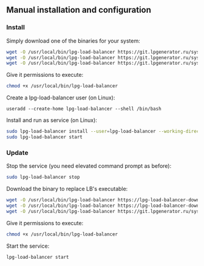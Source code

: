 ## Manual installation and configuration

### Install

Simply download one of the binaries for your system:

```bash
wget -O /usr/local/bin/lpg-load-balancer https://git.lpgenerator.ru/sys/lpg-load-balancer/releases/download/lpg-load-balancer-linux-386
wget -O /usr/local/bin/lpg-load-balancer https://git.lpgenerator.ru/sys/lpg-load-balancer/releases/download/lpg-load-balancer-linux-amd64
wget -O /usr/local/bin/lpg-load-balancer https://git.lpgenerator.ru/sys/lpg-load-balancer/releases/download/lpg-load-balancer-linux-arm
```

Give it permissions to execute:

```bash
chmod +x /usr/local/bin/lpg-load-balancer
```

Create a lpg-load-balancer user (on Linux):

```
useradd --create-home lpg-load-balancer --shell /bin/bash
```

Install and run as service (on Linux):
```bash
sudo lpg-load-balancer install --user=lpg-load-balancer --working-directory=/home/lpg-load-balancer
sudo lpg-load-balancer start
```

### Update

Stop the service (you need elevated command prompt as before):

```bash
sudo lpg-load-balancer stop
```

Download the binary to replace LB's executable:

```bash
wget -O /usr/local/bin/lpg-load-balancer https://lpg-load-balancer-downloads.s3.amazonaws.com/latest/binaries/lpg-load-balancer-linux-386
wget -O /usr/local/bin/lpg-load-balancer https://lpg-load-balancer-downloads.s3.amazonaws.com/latest/binaries/lpg-load-balancer-linux-amd64
wget -O /usr/local/bin/lpg-load-balancer https://git.lpgenerator.ru/sys/lpg-load-balancer/releases/download/lpg-load-balancer-linux-arm
```

Give it permissions to execute:

```bash
chmod +x /usr/local/bin/lpg-load-balancer
```

Start the service:

```bash
lpg-load-balancer start
```

